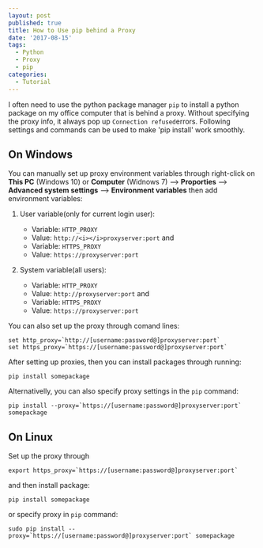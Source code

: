 ```yaml
---
layout: post
published: true
title: How to Use pip behind a Proxy
date: '2017-08-15'
tags:
  - Python
  - Proxy
  - pip
categories:
  - Tutorial
---
```

I often need to use the python package manager `pip` to install a python package on my office computer that is behind a proxy. Without specifying the proxy info, it always pop up `Connection refused`errors. Following settings and commands can be used to make 'pip install' work smoothly.
<!--more-->

## On Windows
You can manually set up proxy environment variables through right-click on **This PC** (Windows 10) or **Computer** (Widnows 7) --> **Proporties** --> **Advanced system settings** --> **Environment variables** then add environment variables:

1. User variable(only for current login user):

    - Variable: `HTTP_PROXY`
    - Value: `http://<i></i>proxyserver:port`
   and 
    - Variable: `HTTPS_PROXY`
    - Value: `https://proxyserver:port`
2. System variable(all users):

    - Variable: `HTTP_PROXY`
    - Value: `http://proxyserver:port`
   and 
    - Variable: `HTTPS_PROXY`
    - Value: `https://proxyserver:port`

You can also set up the proxy through comand lines:

~~~
set http_proxy=`http://[username:password@]proxyserver:port`
set https_proxy=`https://[username:password@]proxyserver:port`
~~~

After setting up proxies, then you can install packages through running:
~~~
pip install somepackage
~~~

Alternativelly, you can also specify proxy settings in the `pip` command:

~~~
pip install --proxy=`https://[username:password@]proxyserver:port` somepackage
~~~

## On Linux
Set up the proxy through

~~~
export https_proxy=`https://[username:password@]proxyserver:port`
~~~

and then install package:

~~~
pip install somepackage
~~~

or specify proxy in `pip` command:

~~~
sudo pip install --proxy=`https://[username:password@]proxyserver:port` somepackage
~~~
